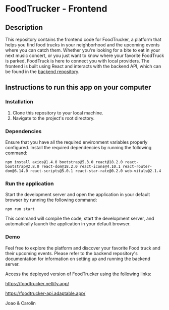 # FoodTrucker - Frontend

## Description

This repository contains the frontend code for FoodTrucker, a platform that helps you find food trucks in your neighborhood and the upcoming events where you can catch them. Whether you're looking for a bite to eat in your next music concert, or you just want to know where your favorite FoodTruck is parked, FoodTruck is here to connect you with local providers. The frontend is built using React and interacts with the backend API, which can be found in the [backend repository](https://github.com/react-P3/foodTrucker-server).

## Instructions to run this app on your computer

### Installation

1. Clone this repository to your local machine.
2. Navigate to the project's root directory.

### Dependencies

Ensure that you have all the required environment variables properly configured.
Install the required dependencies by running the following command:

```shell
npm install axios@1.4.0 bootstrap@5.3.0 react@18.2.0 react-bootstrap@2.8.0 react-dom@18.2.0 react-icons@4.10.1 react-router-dom@6.14.0 react-scripts@5.0.1 react-star-rate@0.2.0 web-vitals@2.1.4
```

### Run the application

Start the development server and open the application in your default browser by running the following command:

```shell
npm run start
```

This command will compile the code, start the development server, and automatically launch the application in your default browser.

### Demo

Feel free to explore the platform and discover your favorite Food truck and their upcoming events.
Please refer to the backend repository's documentation for information on setting up and running the backend server.

Access the deployed version of FoodTrucker using the following links:

https://foodtrucker.netlify.app/

https://foodtrucker-api.adaptable.app/

Joao & Carolin
